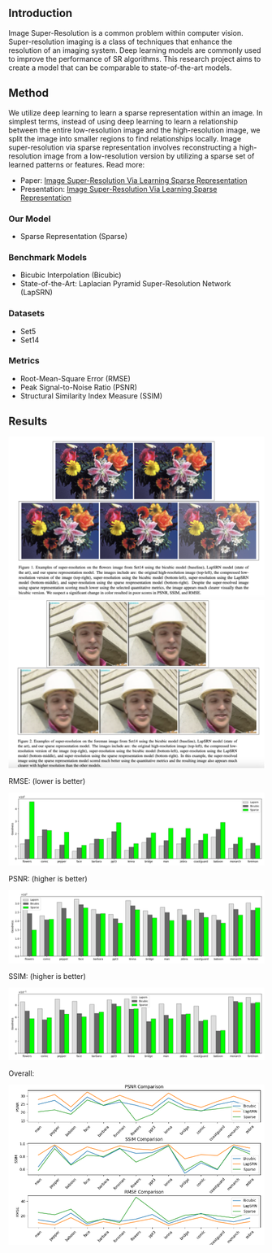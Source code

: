 ## Introduction

Image Super-Resolution is a common problem within computer vision. Super-resolution imaging is a class of techniques that enhance the resolution of an imaging system. Deep learning models are commonly used to improve the performance of SR algorithms. This research project aims to create a model that can be comparable to state-of-the-art models.

## Method

We utilize deep learning to learn a sparse representation within an image. In simplest terms, instead of using deep learning to learn a relationship between the entire low-resolution image and the high-resolution image, we split the image into smaller regions to find relationships locally. Image super-resolution via sparse representation involves reconstructing a high-resolution image from a low-resolution version by utilizing a sparse set of learned patterns or features. Read more:
- Paper: [Image Super-Resolution Via Learning Sparse Representation](https://github.com/KiwiThePoodle/Image-Super-Resolution-Via-Learning-Sparse-Representation/blob/main/Image%20Super-Resolution%20Via%20Learning%20Sparse%20Representation%20Paper.pdf)
- Presentation: [Image Super-Resolution Via Learning Sparse Representation](https://github.com/KiwiThePoodle/Image-Super-Resolution-Via-Learning-Sparse-Representation/blob/main/Image%20Super-Resolution%20Via%20Learning%20Sparse%20Representation%20PPT.pdf)

### Our Model

- Sparse Representation (Sparse)

### Benchmark Models

- Bicubic Interpolation (Bicubic)
- State-of-the-Art: Laplacian Pyramid Super-Resolution Network (LapSRN)

### Datasets

- Set5
- Set14

### Metrics

- Root-Mean-Square Error (RMSE)
- Peak Signal-to-Noise Ratio (PSNR)
- Structural Similarity Index Measure (SSIM)

## Results

<img src="https://github.com/KiwiThePoodle/Image-Super-Resolution-Via-Learning-Sparse-Representation/blob/main/Flowers%20Example.png">

<img src="https://github.com/KiwiThePoodle/Image-Super-Resolution-Via-Learning-Sparse-Representation/blob/main/Foreman%20Example.png">

RMSE: (lower is better)

<img src="https://github.com/KiwiThePoodle/Image-Super-Resolution-Via-Learning-Sparse-Representation/blob/main/RMSE.png">

PSNR: (higher is better)

<img src="https://github.com/KiwiThePoodle/Image-Super-Resolution-Via-Learning-Sparse-Representation/blob/main/PSNR.png">

SSIM: (higher is better)

<img src="https://github.com/KiwiThePoodle/Image-Super-Resolution-Via-Learning-Sparse-Representation/blob/main/SSIM.png">

Overall:

<img src="https://github.com/KiwiThePoodle/Image-Super-Resolution-Via-Learning-Sparse-Representation/blob/main/code/metrics/Metric%20Comparison.png">
